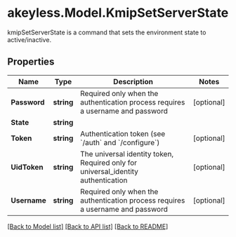 # akeyless.Model.KmipSetServerState
kmipSetServerState is a command that sets the environment state to active/inactive.
## Properties

Name | Type | Description | Notes
------------ | ------------- | ------------- | -------------
**Password** | **string** | Required only when the authentication process requires a username and password | [optional] 
**State** | **string** |  | 
**Token** | **string** | Authentication token (see &#x60;/auth&#x60; and &#x60;/configure&#x60;) | [optional] 
**UidToken** | **string** | The universal identity token, Required only for universal_identity authentication | [optional] 
**Username** | **string** | Required only when the authentication process requires a username and password | [optional] 

[[Back to Model list]](../README.md#documentation-for-models) [[Back to API list]](../README.md#documentation-for-api-endpoints) [[Back to README]](../README.md)

